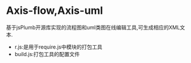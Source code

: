 Axis-flow,Axis-uml
==============================
基于jsPlumb开源库实现的流程图和uml类图在线编辑工具,可生成相应的XML文本.

* r.js:是用于require.js中模块的打包工具
* build.js:打包工具的配置文件
